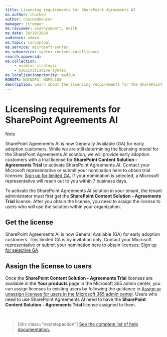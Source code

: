 ```yaml
---
title: Licensing requirements for SharePoint Agreements AI
ms.author: chucked
author: chuckedmonson
manager: jtremper
ms.reviewer: ssathyamoort, neilh
ms.date: 10/10/2024
audience: admin
ms.topic: conceptual
ms.service: microsoft-syntex
ms.subservice: syntex-content-intelligence
search.appverid: 
ms.collection: 
    - enabler-strategic
    - m365initiative-syntex
ms.localizationpriority: medium
ROBOTS: NOINDEX, NOFOLLOW
description: Learn about the licensing requirements for the SharePoint Agreements AI solution.
---
```


# Licensing requirements for SharePoint Agreements AI

> [!NOTE]
> SharePoint Agreements AI is now Generally Available (GA) for early adoption customers. While we are still determining the licensing model for the SharePoint Agreements AI solution, we will provide early adoption customers with a trial license for **SharePoint Content Solution - Agreements Trial** to activate SharePoint Agreements AI. Contact your Microsoft representative or submit your nomination here to obtain trial licenses: [Sign up for limited GA](https://aka.ms/AgreementsSelectiveGA). If your nomination is selected, a Microsoft representative will reach out to you within 7 business days.

To activate the SharePoint Agreements AI solution in your tenant, the tenant administrator must first get the **SharePoint Content Solution - Agreements Trial** license. After you obtain the license, you need to assign the license to users who will use the solution within your organization.

## Get the license

SharePoint Agreements AI is now General Available (GA) for early adoption customers. This limited GA is by invitation only. Contact your Microsoft representative or submit your nomination here to obtain licenses: [Sign up for selective GA](https://aka.ms/AgreementsSelectiveGA).

## Assign the license to users

Once the **SharePoint Content Solution - Agreements Trial** licenses are available in the **Your products** page in the Microsoft 365 admin center, you can assign licenses to existing users by following the guidance in [Assign or unassign licenses for users in the Microsoft 365 admin center](/microsoft-365/admin/manage/assign-licenses-to-users). Users who need to use SharePoint Agreements AI need to have the **SharePoint Content Solution - Agreements Trial** license assigned to them.
  

<br>

> [!div class="nextstepaction"]
> [See the complete list of help documentation.](agreements-overview.md#help-documentation)
